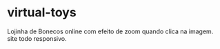 # virtual-toys
Lojinha de Bonecos online com efeito de zoom quando clica na imagem. site todo responsivo.

